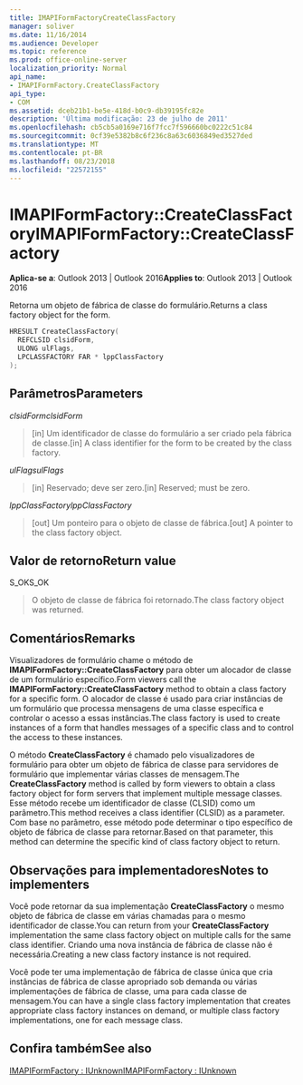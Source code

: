 ```yaml
---
title: IMAPIFormFactoryCreateClassFactory
manager: soliver
ms.date: 11/16/2014
ms.audience: Developer
ms.topic: reference
ms.prod: office-online-server
localization_priority: Normal
api_name:
- IMAPIFormFactory.CreateClassFactory
api_type:
- COM
ms.assetid: dceb21b1-be5e-418d-b0c9-db39195fc82e
description: 'Última modificação: 23 de julho de 2011'
ms.openlocfilehash: cb5cb5a0169e716f7fcc7f596660bc0222c51c84
ms.sourcegitcommit: 0cf39e5382b8c6f236c8a63c6036849ed3527ded
ms.translationtype: MT
ms.contentlocale: pt-BR
ms.lasthandoff: 08/23/2018
ms.locfileid: "22572155"
---
```

# <a name="imapiformfactorycreateclassfactory"></a><span data-ttu-id="3b73e-103">IMAPIFormFactory::CreateClassFactory</span><span class="sxs-lookup"><span data-stu-id="3b73e-103">IMAPIFormFactory::CreateClassFactory</span></span>

  
  
<span data-ttu-id="3b73e-104">**Aplica-se a**: Outlook 2013 | Outlook 2016</span><span class="sxs-lookup"><span data-stu-id="3b73e-104">**Applies to**: Outlook 2013 | Outlook 2016</span></span> 
  
<span data-ttu-id="3b73e-105">Retorna um objeto de fábrica de classe do formulário.</span><span class="sxs-lookup"><span data-stu-id="3b73e-105">Returns a class factory object for the form.</span></span>
  
```cpp
HRESULT CreateClassFactory(
  REFCLSID clsidForm,
  ULONG ulFlags,
  LPCLASSFACTORY FAR * lppClassFactory
);
```

## <a name="parameters"></a><span data-ttu-id="3b73e-106">Parâmetros</span><span class="sxs-lookup"><span data-stu-id="3b73e-106">Parameters</span></span>

 <span data-ttu-id="3b73e-107">_clsidForm_</span><span class="sxs-lookup"><span data-stu-id="3b73e-107">_clsidForm_</span></span>
  
> <span data-ttu-id="3b73e-108">[in] Um identificador de classe do formulário a ser criado pela fábrica de classe.</span><span class="sxs-lookup"><span data-stu-id="3b73e-108">[in] A class identifier for the form to be created by the class factory.</span></span>
    
 <span data-ttu-id="3b73e-109">_ulFlags_</span><span class="sxs-lookup"><span data-stu-id="3b73e-109">_ulFlags_</span></span>
  
> <span data-ttu-id="3b73e-110">[in] Reservado; deve ser zero.</span><span class="sxs-lookup"><span data-stu-id="3b73e-110">[in] Reserved; must be zero.</span></span>
    
 <span data-ttu-id="3b73e-111">_lppClassFactory_</span><span class="sxs-lookup"><span data-stu-id="3b73e-111">_lppClassFactory_</span></span>
  
> <span data-ttu-id="3b73e-112">[out] Um ponteiro para o objeto de classe de fábrica.</span><span class="sxs-lookup"><span data-stu-id="3b73e-112">[out] A pointer to the class factory object.</span></span>
    
## <a name="return-value"></a><span data-ttu-id="3b73e-113">Valor de retorno</span><span class="sxs-lookup"><span data-stu-id="3b73e-113">Return value</span></span>

<span data-ttu-id="3b73e-114">S_OK</span><span class="sxs-lookup"><span data-stu-id="3b73e-114">S_OK</span></span> 
  
> <span data-ttu-id="3b73e-115">O objeto de classe de fábrica foi retornado.</span><span class="sxs-lookup"><span data-stu-id="3b73e-115">The class factory object was returned.</span></span>
    
## <a name="remarks"></a><span data-ttu-id="3b73e-116">Comentários</span><span class="sxs-lookup"><span data-stu-id="3b73e-116">Remarks</span></span>

<span data-ttu-id="3b73e-117">Visualizadores de formulário chame o método de **IMAPIFormFactory::CreateClassFactory** para obter um alocador de classe de um formulário específico.</span><span class="sxs-lookup"><span data-stu-id="3b73e-117">Form viewers call the **IMAPIFormFactory::CreateClassFactory** method to obtain a class factory for a specific form.</span></span> <span data-ttu-id="3b73e-118">O alocador de classe é usado para criar instâncias de um formulário que processa mensagens de uma classe específica e controlar o acesso a essas instâncias.</span><span class="sxs-lookup"><span data-stu-id="3b73e-118">The class factory is used to create instances of a form that handles messages of a specific class and to control the access to these instances.</span></span> 
  
<span data-ttu-id="3b73e-119">O método **CreateClassFactory** é chamado pelo visualizadores de formulário para obter um objeto de fábrica de classe para servidores de formulário que implementar várias classes de mensagem.</span><span class="sxs-lookup"><span data-stu-id="3b73e-119">The **CreateClassFactory** method is called by form viewers to obtain a class factory object for form servers that implement multiple message classes.</span></span> <span data-ttu-id="3b73e-120">Esse método recebe um identificador de classe (CLSID) como um parâmetro.</span><span class="sxs-lookup"><span data-stu-id="3b73e-120">This method receives a class identifier (CLSID) as a parameter.</span></span> <span data-ttu-id="3b73e-121">Com base no parâmetro, esse método pode determinar o tipo específico de objeto de fábrica de classe para retornar.</span><span class="sxs-lookup"><span data-stu-id="3b73e-121">Based on that parameter, this method can determine the specific kind of class factory object to return.</span></span> 
  
## <a name="notes-to-implementers"></a><span data-ttu-id="3b73e-122">Observações para implementadores</span><span class="sxs-lookup"><span data-stu-id="3b73e-122">Notes to implementers</span></span>

<span data-ttu-id="3b73e-123">Você pode retornar da sua implementação **CreateClassFactory** o mesmo objeto de fábrica de classe em várias chamadas para o mesmo identificador de classe.</span><span class="sxs-lookup"><span data-stu-id="3b73e-123">You can return from your **CreateClassFactory** implementation the same class factory object on multiple calls for the same class identifier.</span></span> <span data-ttu-id="3b73e-124">Criando uma nova instância de fábrica de classe não é necessária.</span><span class="sxs-lookup"><span data-stu-id="3b73e-124">Creating a new class factory instance is not required.</span></span> 
  
<span data-ttu-id="3b73e-125">Você pode ter uma implementação de fábrica de classe única que cria instâncias de fábrica de classe apropriado sob demanda ou várias implementações de fábrica de classe, uma para cada classe de mensagem.</span><span class="sxs-lookup"><span data-stu-id="3b73e-125">You can have a single class factory implementation that creates appropriate class factory instances on demand, or multiple class factory implementations, one for each message class.</span></span>
  
## <a name="see-also"></a><span data-ttu-id="3b73e-126">Confira também</span><span class="sxs-lookup"><span data-stu-id="3b73e-126">See also</span></span>



[<span data-ttu-id="3b73e-127">IMAPIFormFactory : IUnknown</span><span class="sxs-lookup"><span data-stu-id="3b73e-127">IMAPIFormFactory : IUnknown</span></span>](imapiformfactoryiunknown.md)

